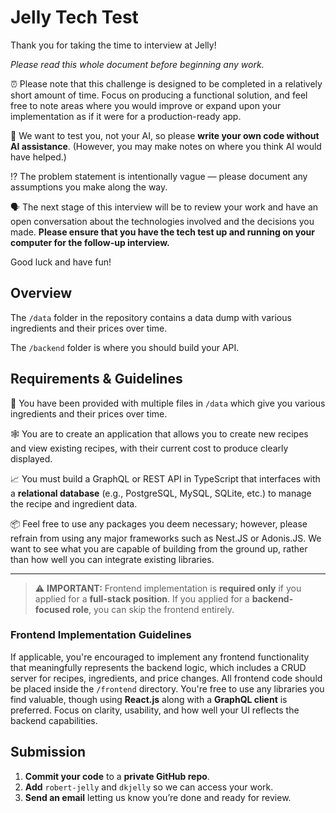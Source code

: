# Jelly Tech Test

Thank you for taking the time to interview at Jelly!

*Please read this whole document before beginning any work.*

⏰ Please note that this challenge is designed to be completed in a relatively short amount of time. Focus on producing a functional solution, and feel free to note areas where you would improve or expand upon your implementation as if it were for a production-ready app.

🤖 We want to test you, not your AI, so please **write your own code without AI assistance**. (However, you may make notes on where you think AI would have helped.)

⁉️ The problem statement is intentionally vague — please document any assumptions you make along the way.

🗣️ The next stage of this interview will be to review your work and have an open conversation about the technologies involved and the decisions you made. **Please ensure that you have the tech test up and running on your computer for the follow-up interview.**

Good luck and have fun!

## Overview

The `/data` folder in the repository contains a data dump with various ingredients and their prices over time.

The `/backend` folder is where you should build your API.

## Requirements & Guidelines

💽 You have been provided with multiple files in `/data` which give you various ingredients and their prices over time.

🕸️ You are to create an application that allows you to create new recipes and view existing recipes, with their current cost to produce clearly displayed.

📈 You must build a GraphQL or REST API in TypeScript that interfaces with a **relational database** (e.g., PostgreSQL, MySQL, SQLite, etc.) to manage the recipe and ingredient data.

📦 Feel free to use any packages you deem necessary; however, please refrain from using any major frameworks such as Nest.JS or Adonis.JS. We want to see what you are capable of building from the ground up, rather than how well you can integrate existing libraries.

---

> ⚠️ **IMPORTANT:** Frontend implementation is **required only** if you applied for a **full-stack position**. If you applied for a **backend-focused role**, you can skip the frontend entirely.

### Frontend Implementation Guidelines

If applicable, you're encouraged to implement any frontend functionality that meaningfully represents the backend logic, which includes a CRUD server for recipes, ingredients, and price changes. All frontend code should be placed inside the `/frontend` directory. You're free to use any libraries you find valuable, though using **React.js** along with a **GraphQL client** is preferred. Focus on clarity, usability, and how well your UI reflects the backend capabilities.

## Submission

1. **Commit your code** to a **private GitHub repo**.
2. **Add** `robert-jelly` and `dkjelly` so we can access your work.
3. **Send an email** letting us know you’re done and ready for review.
